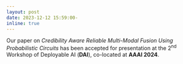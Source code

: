 ```yaml
---
layout: post
date: 2023-12-12 15:59:00-
inline: true
---
```


Our paper on *Credibility Aware Reliable Multi-Modal Fusion Using Probabilistic Circuits* has been accepted for presentation at the 2<sup>nd</sup> Workshop of Deployable AI (**DAI**), co-located at **AAAI 2024**.
